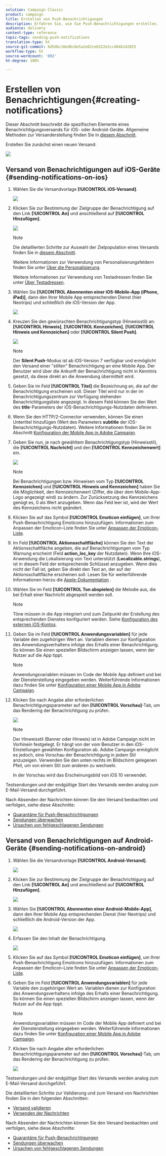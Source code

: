 ```yaml
---
solution: Campaign Classic
product: campaign
title: Erstellen von Push-Benachrichtigungen
description: Erfahren Sie, wie Sie Push-Benachrichtigungen erstellen.
audience: delivery
content-type: reference
topic-tags: sending-push-notifications
translation-type: ht
source-git-commit: 6d5dbc16ed6c6e5a2e62ceb522e2ccd64b142825
workflow-type: ht
source-wordcount: '892'
ht-degree: 100%

---
```



# Erstellen von Benachrichtigungen{#creating-notifications}

Dieser Abschnitt beschreibt die spezifischen Elemente eines Benachrichtigungsversands für iOS- oder Android-Geräte. Allgemeine Methoden zur Versanderstellung finden Sie in [diesem Abschnitt](../../delivery/using/steps-about-delivery-creation-steps.md).

Erstellen Sie zunächst einen neuen Versand:

![](assets/nmac_delivery_1.png)

## Versand von Benachrichtigungen auf iOS-Geräte {#sending-notifications-on-ios}

1. Wählen Sie die Versandvorlage **[!UICONTROL iOS-Versand]**.

   ![](assets/nmac_delivery_ios_1.png)

1. Klicken Sie zur Bestimmung der Zielgruppe der Benachrichtigung auf den Link **[!UICONTROL An]** und anschließend auf **[!UICONTROL Hinzufügen]**.

   ![](assets/nmac_delivery_ios_2.png)

   >[!NOTE]
   >
   >Die detaillierten Schritte zur Auswahl der Zielpopulation eines Versands finden Sie in [diesem Abschnitt](../../delivery/using/steps-defining-the-target-population.md).
   >
   >Weitere Informationen zur Verwendung von Personalisierungsfeldern finden Sie unter [Über die Personalisierung](../../delivery/using/about-personalization.md).
   >
   >Weitere Informationen zur Verwendung von Testadressen finden Sie unter [Über Testadressen](../../delivery/using/about-seed-addresses.md).

1. Wählen Sie **[!UICONTROL Abonnenten einer iOS-Mobile-App (iPhone, iPad)]**, dann den Ihrer Mobile App entsprechenden Dienst (hier Neotrips) und schließlich die iOS-Version der App.

   ![](assets/nmac_delivery_ios_3.png)

1. Kreuzen Sie den gewünschten Benachrichtigungstyp (Hinweisstil) an: **[!UICONTROL Hinweis]**, **[!UICONTROL Kennzeichen]**, **[!UICONTROL Hinweis und Kennzeichen]** oder **[!UICONTROL Silent Push]**.

   ![](assets/nmac_delivery_ios_4.png)

   >[!NOTE]
   >
   >Der **Silent Push**-Modus ist ab iOS-Version 7 verfügbar und ermöglicht den Versand einer &quot;stillen&quot; Benachrichtigung an eine Mobile App. Der Benutzer wird über die Ankunft der Benachrichtigung nicht in Kenntnis gesetzt, da diese direkt an die Anwendung übermittelt wird.

1. Geben Sie im Feld **[!UICONTROL Titel]** die Bezeichnung an, die auf der Benachrichtigung erscheinen soll. Dieser Titel wird nur in der im Benachrichtigungszentrum zur Verfügung stehenden Benachrichtigungsliste angezeigt. In diesem Feld können Sie den Wert des **title**-Parameters der iOS-Benachrichtigungs-Nutzdaten definieren.

1. Wenn Sie den HTTP/2-Connector verwenden, können Sie einen Untertitel hinzufügen (Wert des Parameters **subtitle** der iOS-Benachrichtigungs-Nutzdaten). Weitere Informationen finden Sie im Abschnitt [Konfiguration der Mobile App in Adobe Campaign](../../delivery/using/configuring-the-mobile-application.md).

1. Geben Sie nun, je nach gewähltem Benachrichtigungstyp (Hinweisstil), die **[!UICONTROL Nachricht]** und den **[!UICONTROL Kennzeichenwert]** ein.

   ![](assets/nmac_delivery_ios_5.png)

   >[!NOTE]
   >
   >Bei Benachrichtigungen bzw. Hinweisen vom Typ **[!UICONTROL Kennzeichen]** und **[!UICONTROL Hinweis und Kennzeichen]** haben Sie die Möglichkeit, den Kennzeichenwert (Ziffer, die über dem Mobile-App-Logo angezeigt wird) zu ändern. Zur Zurücksetzung des Kennzeichens genügt es, 0 als Wert anzugeben. Wenn das Feld leer ist, wird der Wert des Kennzeichens nicht geändert.

1. Klicken Sie auf das Symbol **[!UICONTROL Emoticon einfügen]**, um Ihrer Push-Benachrichtigung Emoticons hinzuzufügen. Informationen zum Anpassen der Emoticon-Liste finden Sie unter [Anpassen der Emoticon-Liste](../../delivery/using/customizing-emoticon-list.md).

1. Im Feld **[!UICONTROL Aktionsschaltfläche]** können Sie den Text der Aktionsschaltfläche angeben, die auf Benachrichtigungen vom Typ Warnung erscheint (Feld **action_loc_key** der Nutzdaten). Wenn Ihre iOS-Anwendung die Lokalisierung von Text unterstützt (**Localizable.strings**), ist in diesem Feld der entsprechende Schlüssel anzugeben. Wenn dies nicht der Fall ist, geben Sie direkt den Text an, der auf der Aktionsschaltfläche erscheinen soll. Lesen Sie für weiterführende Informationen hierzu die [Apple-Dokumentation](https://developer.apple.com/library/archive/documentation/NetworkingInternet/Conceptual/RemoteNotificationsPG/CreatingtheNotificationPayload.html#//apple_ref/doc/uid/TP40008194-CH10-SW1) .
1. Wählen Sie im Feld **[!UICONTROL Ton abspielen]** die Melodie aus, die bei Erhalt einer Nachricht abgespielt werden soll.

   >[!NOTE]
   >
   >Töne müssen in die App integriert und zum Zeitpunkt der Erstellung des entsprechenden Dienstes konfiguriert werden. Siehe [Konfiguration des externen iOS-Kontos](../../delivery/using/configuring-the-mobile-application.md#configuring-external-account-ios).

1. Geben Sie im Feld **[!UICONTROL Anwendungsvariablen]** für jede Variable den zugehörigen Wert an. Variablen dienen zur Konfiguration des Anwendungsverhaltens infolge des Erhalts einer Benachrichtigung. So können Sie einen speziellen Bildschirm anzeigen lassen, wenn der Nutzer auf die App tippt.

   >[!NOTE]
   >
   >Anwendungsvariablen müssen im Code der Mobile App definiert und bei der Diensterstellung eingegeben werden. Weiterführende Informationen dazu finden Sie unter [Konfiguration einer Mobile App in Adobe Campaign](../../delivery/using/configuring-the-mobile-application.md).

1. Klicken Sie nach Angabe aller erforderlichen Benachrichtigungsparameter auf den **[!UICONTROL Vorschau]**-Tab, um das Rendering der Benachrichtigung zu prüfen.

   ![](assets/nmac_intro_2.png)

   >[!NOTE]
   >
   >Der Hinweisstil (Banner oder Hinweis) ist in Adobe Campaign nicht im Vorhinein festgelegt. Er hängt von der vom Benutzer in den iOS-Einstellungen gewählten Konfiguration ab. Adobe Campaign ermöglicht es jedoch, eine Vorschau der Benachrichtigung in jedem Stil anzuzeigen. Verwenden Sie den unten rechts im Bildschirm gelegenen Pfeil, um von einem Stil zum anderen zu wechseln.
   >
   >In der Vorschau wird das Erscheinungsbild von iOS 10 verwendet.

Testsendungen und der endgültige Start des Versands werden analog zum E-Mail-Versand durchgeführt.

Nach Absenden der Nachrichten können Sie den Versand beobachten und verfolgen, siehe diese Abschnitte:

* [Quarantäne für Push-Benachrichtigungen](../../delivery/using/understanding-quarantine-management.md#push-notification-quarantines)
* [Sendungen überwachen](../../delivery/using/about-delivery-monitoring.md)
* [Ursachen von fehlgeschlagenen Sendungen](../../delivery/using/understanding-delivery-failures.md)

## Versand von Benachrichtigungen auf Android-Geräte {#sending-notifications-on-android}

1. Wählen Sie die Versandvorlage **[!UICONTROL Android-Versand]**.

   ![](assets/nmac_delivery_android_1.png)

1. Klicken Sie zur Bestimmung der Zielgruppe der Benachrichtigung auf den Link **[!UICONTROL An]** und anschließend auf **[!UICONTROL Hinzufügen]**.

   ![](assets/nmac_delivery_android_2.png)

1. Wählen Sie **[!UICONTROL Abonnenten einer Android-Mobile-App]**, dann den Ihrer Mobile App entsprechenden Dienst (hier Neotrips) und schließlich die Android-Version der App.

   ![](assets/nmac_delivery_android_3.png)

1. Erfassen Sie den Inhalt der Benachrichtigung.

   ![](assets/nmac_delivery_android_4.png)

1. Klicken Sie auf das Symbol **[!UICONTROL Emoticon einfügen]**, um Ihrer Push-Benachrichtigung Emoticons hinzuzufügen. Informationen zum Anpassen der Emoticon-Liste finden Sie unter [Anpassen der Emoticon-Liste](../../delivery/using/defining-interactive-content.md).

1. Geben Sie im Feld **[!UICONTROL Anwendungsvariablen]** für jede Variable den zugehörigen Wert an. Variablen dienen zur Konfiguration des Anwendungsverhaltens infolge des Erhalts einer Benachrichtigung. So können Sie einen speziellen Bildschirm anzeigen lassen, wenn der Nutzer auf die App tippt.

   >[!NOTE]
   >
   >Anwendungsvariablen müssen im Code der Mobile App definiert und bei der Diensterstellung eingegeben werden. Weiterführende Informationen dazu finden Sie unter [Konfiguration einer Mobile App in Adobe Campaign](../../delivery/using/configuring-the-mobile-application.md).

1. Klicken Sie nach Angabe aller erforderlichen Benachrichtigungsparameter auf den **[!UICONTROL Vorschau]**-Tab, um das Rendering der Benachrichtigung zu prüfen.

   ![](assets/nmac_intro_1.png)

Testsendungen und der endgültige Start des Versands werden analog zum E-Mail-Versand durchgeführt.

Die detaillierten Schritte zur Validierung und zum Versand von Nachrichten finden Sie in den folgenden Abschnitten:

* [Versand validieren](../../delivery/using/steps-validating-the-delivery.md)
* [Versenden der Nachrichten](../../delivery/using/steps-sending-the-delivery.md)

Nach Absenden der Nachrichten können Sie den Versand beobachten und verfolgen, siehe diese Abschnitte:

* [Quarantäne für Push-Benachrichtigungen](../../delivery/using/understanding-quarantine-management.md#push-notification-quarantines)
* [Sendungen überwachen](../../delivery/using/about-delivery-monitoring.md)
* [Ursachen von fehlgeschlagenen Sendungen](../../delivery/using/understanding-delivery-failures.md)
